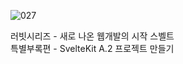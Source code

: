 ![027](https://github.com/user-attachments/assets/d90abac7-4697-4679-bc5a-39ab511ce719)

러빗시리즈 - 새로 나온 웹개발의 시작 스벨트<br>
특별부록편 - SvelteKit
A.2 프로젝트 만들기 
